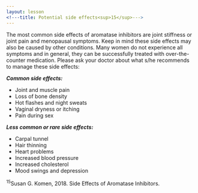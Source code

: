 ```yaml
---
layout: lesson
<!---title: Potential side effects<sup>15</sup>--->
---
```

The most common side effects of aromatase inhibitors are joint stiffness or joint pain and menopausal symptoms. Keep in mind these side effects may also be caused by other conditions. Many women do not experience all symptoms and in general, they can be successfully treated with over-the-counter medication. Please ask your doctor about what s/he recommends to manage these side effects:

***Common side effects:***

* Joint and muscle pain
* Loss of bone density
* Hot flashes and night sweats
* Vaginal dryness or itching
* Pain during sex

***Less common or rare side effects:***

* Carpal tunnel
* Hair thinning
* Heart problems
* Increased blood pressure
* Increased cholesterol
* Mood swings and depression

<sup>15</sup>Susan G. Komen, 2018. Side Effects of Aromatase Inhibitors.

